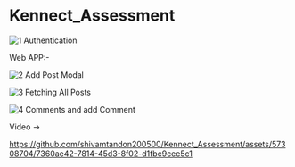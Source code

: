 # Kennect_Assessment

![1](https://github.com/shivamtandon200500/Kennect_Assessment/assets/57308704/d48153cc-fe0a-4127-b240-1ff7e7bdada7)
Authentication

Web APP:-

![2](https://github.com/shivamtandon200500/Kennect_Assessment/assets/57308704/d56b08df-e2f2-4c3d-b39f-4b416544b420)
Add Post Modal

![3](https://github.com/shivamtandon200500/Kennect_Assessment/assets/57308704/291bab09-1d51-4f14-a304-9dd0dacb6240)
Fetching All Posts

![4](https://github.com/shivamtandon200500/Kennect_Assessment/assets/57308704/aa33f25e-907e-4efe-9656-75cfa6a175dd)
Comments and add Comment

Video -> 


https://github.com/shivamtandon200500/Kennect_Assessment/assets/57308704/7360ae42-7814-45d3-8f02-d1fbc9cee5c1


